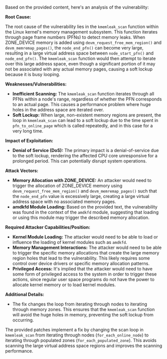Based on the provided content, here's an analysis of the vulnerability:

**Root Cause:**

The root cause of the vulnerability lies in the `kmemleak_scan` function within the Linux kernel's memory management subsystem. This function iterates through page frame numbers (PFNs) to detect memory leaks. When ZONE_DEVICE memory is added using `devm_request_free_mem_region()` and `devm_memremap_pages()`, the `node_end_pfn()` can become very large, resulting in a large virtual address space between `node_start_pfn()` and `node_end_pfn()`. The `kmemleak_scan` function would then attempt to iterate over this large address space, even though a significant portion of it may not be associated with any actual memory pages, causing a soft lockup because it is busy looping.

**Weaknesses/Vulnerabilities:**

-   **Inefficient Scanning:** The `kmemleak_scan` function iterates through all PFNs within a node's range, regardless of whether the PFN corresponds to an actual page. This causes a performance problem where huge holes in the address space are iterated over.
-   **Soft Lockup:** When large, non-existent memory regions are present, the loop in `kmemleak_scan` can lead to a soft lockup due to the time spent in `pfn_to_online_page` which is called repeatedly, and in this case for a very long time.

**Impact of Exploitation:**

-   **Denial of Service (DoS):** The primary impact is a denial-of-service due to the soft lockup, rendering the affected CPU core unresponsive for a prolonged period. This can potentially disrupt system operations.

**Attack Vectors:**

-   **Memory Allocation with ZONE_DEVICE:** An attacker would need to trigger the allocation of ZONE_DEVICE memory using `devm_request_free_mem_region()` and `devm_memremap_pages()` such that the `node_end_pfn` value is excessively large, creating a large virtual address space with no associated memory pages.
-   **amdkfd Module Loading:** Based on the provided text, the vulnerability was found in the context of the `amdkfd` module, suggesting that loading or using this module may trigger the described memory allocation.

**Required Attacker Capabilities/Position:**

-   **Kernel Module Loading:** The attacker would need to be able to load or influence the loading of kernel modules such as `amdkfd`.
-   **Memory Management Interactions:** The attacker would need to be able to trigger the specific memory allocations that create the large memory region holes that lead to the vulnerability. This likely requires some control over device drivers or specific memory allocation patterns.
-   **Privileged Access:** It's implied that the attacker would need to have some form of privileged access to the system in order to trigger these actions, since regular user space programs do not have the power to allocate kernel memory or to load kernel modules.

**Additional Details:**

- The fix changes the loop from iterating through nodes to iterating through memory zones. This ensures that the `kmemleak_scan` function will avoid the huge holes in memory, preventing the soft lockup from occurring.

The provided patches implement a fix by changing the scan loop in `kmemleak_scan` from iterating through nodes (`for_each_online_node`) to iterating through populated zones (`for_each_populated_zone`). This avoids scanning the large virtual address space regions and improves the scanning performance.